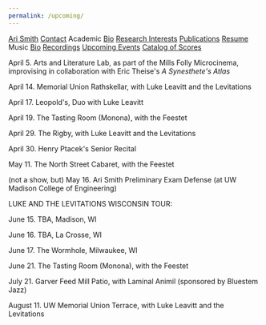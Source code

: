 ```yaml
---
permalink: /upcoming/
---
```


<div class="sidenav">
  <a href="../">Ari Smith</a>
  <a href="../contact">Contact</a>
  <atitle>Academic</atitle>
  <a href="../academic-bio"><asub>Bio</asub></a>
  <a href="../research-interests"><asub>Research Interests</asub></a>
  <a href="../publications"><asub>Publications</asub></a>
  <a href="../Ari Smith Resume as of 2022-02-11.pdf" download><asub>Resume</asub></a>
  <atitle>Music</atitle>
  <a href="../music-bio"><asub>Bio</asub></a>
  <a href="../recordings"><asub>Recordings</asub></a>
  <a href="../upcoming"><asub>Upcoming Events</asub></a>
  <a href="../catalog-of-works"><asub>Catalog of Scores</asub></a>
</div>

April 5. Arts and Literature Lab, as part of the Mills Folly Microcinema, improvising in collaboration with Eric Theise's *A Synesthete's Atlas*

April 14. Memorial Union Rathskellar, with Luke Leavitt and the Levitations

April 17. Leopold's, Duo with Luke Leavitt

April 19. The Tasting Room (Monona), with the Feestet

April 29. The Rigby, with Luke Leavitt and the Levitations

April 30. Henry Ptacek's Senior Recital

May 11. The North Street Cabaret, with the Feestet

(not a show, but) May 16. Ari Smith Preliminary Exam Defense (at UW Madison College of Engineering)

LUKE AND THE LEVITATIONS WISCONSIN TOUR:

  June 15. TBA, Madison, WI
  
  June 16. TBA, La Crosse, WI
  
  June 17. The Wormhole, Milwaukee, WI

June 21. The Tasting Room (Monona), with the Feestet

July 21. Garver Feed Mill Patio, with Laminal Animil (sponsored by Bluestem Jazz)

August 11. UW Memorial Union Terrace, with Luke Leavitt and the Levitations
